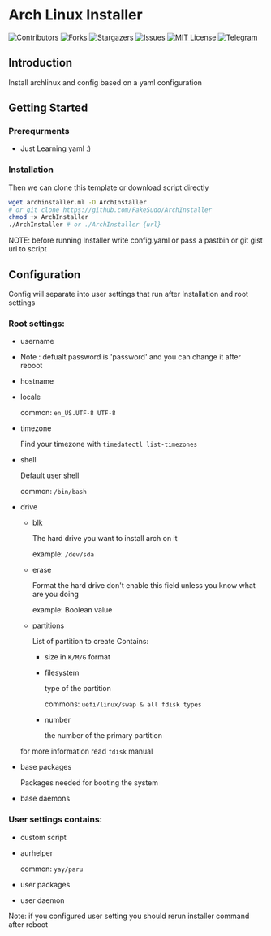 <!-- DevOps.nvim -->

# Arch Linux Installer

[![Contributors][contributors-shield]][contributors-url]
[![Forks][forks-shield]][forks-url]
[![Stargazers][stars-shield]][stars-url]
[![Issues][issues-shield]][issues-url]
[![MIT License][license-shield]][license-url]
[![Telegram][telegram-shield]][telegram-url]

<!-- GETTING STARTED -->

## Introduction

Install archlinux and config based on a yaml configuration

## Getting Started

### Prerequrments

- Just Learning yaml :)

### Installation

Then we can clone this template or download script directly

```sh
wget archinstaller.ml -O ArchInstaller
# or git clone https://github.com/FakeSudo/ArchInstaller
chmod +x ArchInstaller
./ArchInstaller # or ./ArchInstaller {url}
```

NOTE: before running Installer write config.yaml or pass a pastbin or git gist url to script

## Configuration

Config will separate into user settings that run after Installation and root settings

### Root settings:

- username

- Note : defualt password is 'password' and you can change it after reboot

- hostname

- locale

  common: `en_US.UTF-8 UTF-8`

- timezone

  Find your timezone with `timedatectl list-timezones`

- shell

  Default user shell

  common: `/bin/bash`

- drive

  - blk

    The hard drive you want to install arch on it

    example: `/dev/sda`

  - erase

    Format the hard drive don't enable this field unless you know what are you doing

    example: Boolean value

  - partitions

    List of partition to create
    Contains:

    - size
      in `K/M/G` format
    - filesystem

      type of the partition

      commons: `uefi/linux/swap & all fdisk types`

    - number

      the number of the primary partition

  for more information read `fdisk` manual

- base packages

  Packages needed for booting the system

- base daemons

### User settings contains:

- custom script

- aurhelper

  common: `yay/paru`

- user packages

- user daemon

Note: if you configured user setting you should rerun installer command after reboot

<!-- MARKDOWN LINKS & IMAGES -->
<!-- https://www.markdownguide.org/basic-syntax/#reference-style-links -->

[contributors-shield]: https://img.shields.io/github/contributors/FakeSudo/ArchInstaller?style=for-the-badge
[contributors-url]: https://github.com/FakeSudo/ArchInstaller/graphs/contributors
[forks-shield]: https://img.shields.io/github/forks/FakeSudo/ArchInstaller?style=for-the-badge
[forks-url]: https://github.com/FakeSudo/ArchInstaller/network/members
[stars-shield]: https://img.shields.io/github/stars/FakeSudo/ArchInstaller?style=for-the-badge
[stars-url]: https://github.com/FakeSudo/ArchInstaller/stargazers
[issues-shield]: https://img.shields.io/github/issues/FakeSudo/ArchInstaller?style=for-the-badge
[issues-url]: https://github.com/FakeSudo/ArchInstaller/issues
[license-shield]: https://img.shields.io/github/license/FakeSudo/ArchInstaller?style=for-the-badge
[license-url]: https://github.com/FakeSudo/ArchInstaller/blob/main/LICENSE.md
[telegram-shield]: https://img.shields.io/badge/Telegram-blue.svg?style=for-the-badge&logo=telegram
[telegram-url]: https://t.me/FakeSudo
